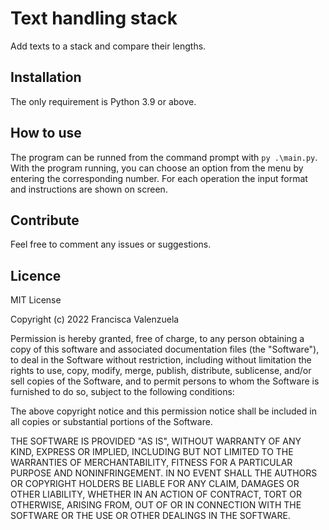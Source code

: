 # Text handling stack
Add texts to a stack and compare their lengths.

## Installation
The only requirement is Python 3.9 or above.

## How to use
The program can be runned from the command prompt with `py .\main.py`.
With the program running, you can choose an option from the menu by entering the corresponding number.
For each operation the input format and instructions are shown on screen.

## Contribute
Feel free to comment any issues or suggestions.

## Licence
MIT License

Copyright (c) 2022 Francisca Valenzuela

Permission is hereby granted, free of charge, to any person obtaining a copy
of this software and associated documentation files (the "Software"), to deal
in the Software without restriction, including without limitation the rights
to use, copy, modify, merge, publish, distribute, sublicense, and/or sell
copies of the Software, and to permit persons to whom the Software is
furnished to do so, subject to the following conditions:

The above copyright notice and this permission notice shall be included in all
copies or substantial portions of the Software.

THE SOFTWARE IS PROVIDED "AS IS", WITHOUT WARRANTY OF ANY KIND, EXPRESS OR
IMPLIED, INCLUDING BUT NOT LIMITED TO THE WARRANTIES OF MERCHANTABILITY,
FITNESS FOR A PARTICULAR PURPOSE AND NONINFRINGEMENT. IN NO EVENT SHALL THE
AUTHORS OR COPYRIGHT HOLDERS BE LIABLE FOR ANY CLAIM, DAMAGES OR OTHER
LIABILITY, WHETHER IN AN ACTION OF CONTRACT, TORT OR OTHERWISE, ARISING FROM,
OUT OF OR IN CONNECTION WITH THE SOFTWARE OR THE USE OR OTHER DEALINGS IN THE
SOFTWARE.
